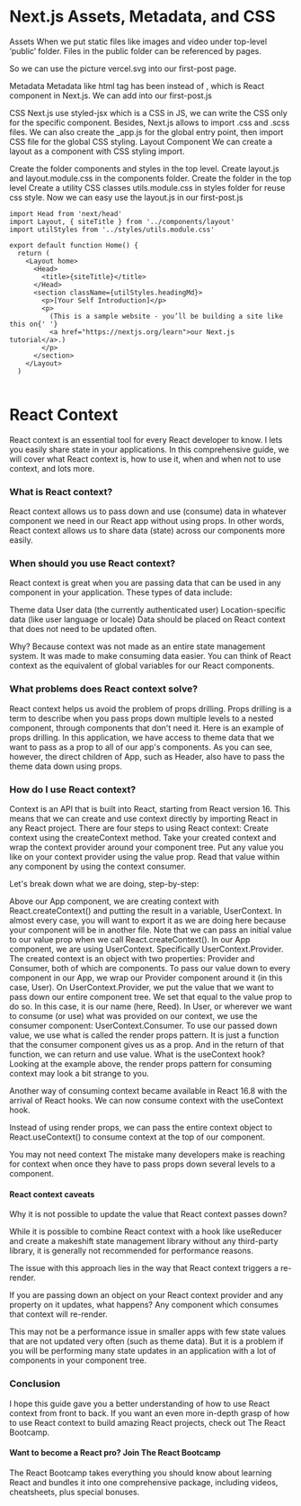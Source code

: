 # Next.js Assets, Metadata, and CSS
Assets
When we put static files like images and video under top-level ‘public’ folder. Files in the public folder can be referenced by pages.

So we can use the picture vercel.svg into our first-post page.

Metadata
Metadata like html tag <head> has been instead of <Head> , which is React component in Next.js. We can add <Head> into our first-post.js
  
  CSS
Next.js use styled-jsx which is a CSS in JS, we can write the CSS only for the specific component. Besides, Next.js allows to import .css and .scss files.
We can also create the _app.js for the global entry point, then import CSS file for the global CSS styling.
  Layout Component
We can create a layout as a component with CSS styling import.

Create the folder components and styles in the top level.
Create layout.js and layout.module.css in the components folder.
Create the folder in the top level
Create a utility CSS classes utils.module.css in styles folder for reuse css style.
Now we can easy use the layout.js in our first-post.js
```
import Head from 'next/head'
import Layout, { siteTitle } from '../components/layout'
import utilStyles from '../styles/utils.module.css'

export default function Home() {
  return (
    <Layout home>
      <Head>
        <title>{siteTitle}</title>
      </Head>
      <section className={utilStyles.headingMd}>
        <p>[Your Self Introduction]</p>
        <p>
          (This is a sample website - you’ll be building a site like this on{' '}
          <a href="https://nextjs.org/learn">our Next.js tutorial</a>.)
        </p>
      </section>
    </Layout>
  )
  
 ```
# React Context 
React context is an essential tool for every React developer to know. I lets you easily share state in your applications.
In this comprehensive guide, we will cover what React context is, how to use it, when and when not to use context, and lots more.
  
### What is React context?
React context allows us to pass down and use (consume) data in whatever component we need in our React app without using props.
In other words, React context allows us to share data (state) across our components more easily.
### When should you use React context?
React context is great when you are passing data that can be used in any component in your application.
These types of data include:

Theme data
User data (the currently authenticated user)
Location-specific data (like user language or locale)
Data should be placed on React context that does not need to be updated often.

Why? Because context was not made as an entire state management system. It was made to make consuming data easier.
You can think of React context as the equivalent of global variables for our React components. 
### What problems does React context solve?
React context helps us avoid the problem of props drilling.
Props drilling is a term to describe when you pass props down multiple levels to a nested component, through components that don't need it.
Here is an example of props drilling. In this application, we have access to theme data that we want to pass as a prop to all of our app's components.
As you can see, however, the direct children of App, such as Header, also have to pass the theme data down using props.
  
### How do I use React context?
Context is an API that is built into React, starting from React version 16.
This means that we can create and use context directly by importing React in any React project.
There are four steps to using React context:
Create context using the createContext method.
Take your created context and wrap the context provider around your component tree.
Put any value you like on your context provider using the value prop.
Read that value within any component by using the context consumer.
  
Let's break down what we are doing, step-by-step:

Above our App component, we are creating context with React.createContext() and putting the result in a variable, UserContext. In almost every case, you will want to export it as we are doing here because your component will be in another file. Note that we can pass an initial value to our value prop when we call React.createContext().
In our App component, we are using UserContext. Specifically UserContext.Provider. The created context is an object with two properties: Provider and Consumer, both of which are components. To pass our value down to every component in our App, we wrap our Provider component around it (in this case, User).
On UserContext.Provider, we put the value that we want to pass down our entire component tree. We set that equal to the value prop to do so. In this case, it is our name (here, Reed).
In User, or wherever we want to consume (or use) what was provided on our context, we use the consumer component: UserContext.Consumer. To use our passed down value, we use what is called the render props pattern. It is just a function that the consumer component gives us as a prop. And in the return of that function, we can return and use value.
What is the useContext hook?
Looking at the example above, the render props pattern for consuming context may look a bit strange to you.

Another way of consuming context became available in React 16.8 with the arrival of React hooks. We can now consume context with the useContext hook.

Instead of using render props, we can pass the entire context object to React.useContext() to consume context at the top of our component.
  
You may not need context
The mistake many developers make is reaching for context when once they have to pass props down several levels to a component.
  
#### React context caveats
Why it is not possible to update the value that React context passes down?

While it is possible to combine React context with a hook like useReducer and create a makeshift state management library without any third-party library, it is generally not recommended for performance reasons.

The issue with this approach lies in the way that React context triggers a re-render.

If you are passing down an object on your React context provider and any property on it updates, what happens? Any component which consumes that context will re-render.

This may not be a performance issue in smaller apps with few state values that are not updated very often (such as theme data). But it is a problem if you will be performing many state updates in an application with a lot of components in your component tree.

### Conclusion
I hope this guide gave you a better understanding of how to use React context from front to back.
If you want an even more in-depth grasp of how to use React context to build amazing React projects, check out The React Bootcamp.

#### Want to become a React pro? Join The React Bootcamp
The React Bootcamp takes everything you should know about learning React and bundles it into one comprehensive package, including videos, cheatsheets, plus special bonuses.
  
